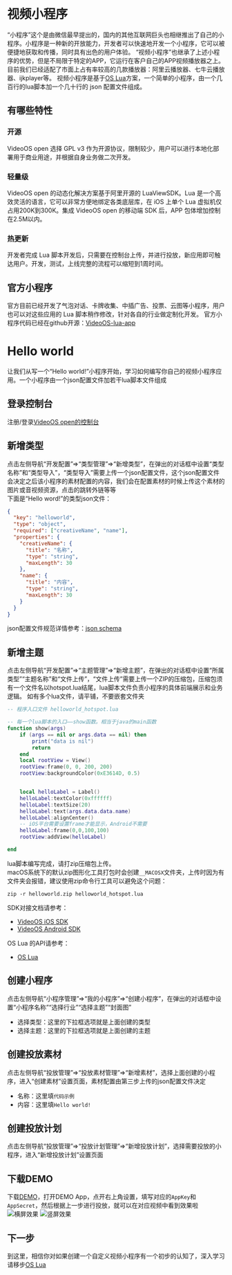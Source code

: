 # 视频小程序
“小程序”这个是由微信最早提出的，国内的其他互联网巨头也相继推出了自己的小程序。小程序是一种新的开放能力，开发者可以快速地开发一个小程序，它可以被便捷地获取和传播，同时具有出色的用户体验。
“视频小程序”也继承了上述小程序的优势，但是不局限于特定的APP，它运行在客户自己的APP视频播放器之上。目前我们已经适配了市面上占有率较高的几款播放器：阿里云播放器、七牛云播放器、ijkplayer等。
视频小程序是基于<a href="http://docs.videojj.com/docs/videoos-lua-app" target="_blank">OS Lua</a>方案，一个简单的小程序，由一个几百行的lua脚本加一个几十行的 json 配置文件组成。

## 有哪些特性
### 开源
VideoOS open 选择 GPL v3 作为开源协议，限制较少，用户可以进行本地化部署用于商业用途，并根据自身业务做二次开发。

### 轻量级
VideoOS open 的动态化解决方案基于阿里开源的 LuaViewSDK。Lua 是一个高效灵活的语言，它可以非常方便地绑定各类底层库，在 iOS 上单个 Lua 虚拟机仅占用200K到300K。集成 VideoOS open 的移动端 SDK 后，APP 包体增加控制在2.5M以内。

### 热更新
开发者完成 Lua 脚本开发后，只需要在控制台上传，并进行投放，新应用即可触达用户。开发，测试，上线完整的流程可以缩短到1周时间。

## 官方小程序
官方目前已经开发了气泡对话、卡牌收集、中插广告、投票、云图等小程序，用户也可以对这些应用的 Lua 脚本稍作修改，针对各自的行业做定制化开发。
官方小程序代码已经在github开源：<a href="(https://github.com/VideoOS/VideoOS-lua-app" target="_blank">VideoOS-lua-app</a>

# Hello world
让我们从写一个“Hello world!”小程序开始，学习如何编写你自己的视频小程序应用。一个小程序由一个json配置文件加若干lua脚本文件组成

## 登录控制台
注册/登录<a href="https://os-saas.videojj.com/" target="_blank">VideoOS open的控制台</a>

## 新增类型
点击左侧导航“开发配置”=>“类型管理”=>“新增类型”，在弹出的对话框中设置“类型名称”和“类型导入”，“类型导入”需要上传一个json配置文件，这个json配置文件会决定之后该小程序的素材配置的内容，我们会在配置素材的时候上传这个素材的图片或音视频资源，点击的跳转外链等等  
下面是“Hello word!”的类型json文件：  
```json
{
  "key": "helloworld",
  "type": "object",
  "required": ["creativeName", "name"],
  "properties": {
    "creativeName": {
      "title": "名称",
      "type": "string",
      "maxLength": 30
    },
    "name": {
      "title": "内容",
      "type": "string",
      "maxLength": 30
    }
  }
}
```
json配置文件规范详情参考：[json schema](jsonschema.md)  

## 新增主题
点击左侧导航“开发配置”=>“主题管理”=>“新增主题”，在弹出的对话框中设置“所属类型”“主题名称”和“文件上传”，“文件上传”需要上传一个ZIP的压缩包，压缩包须有一个文件名以hotspot.lua结尾，lua脚本文件负责小程序的具体前端展示和业务逻辑。
  如有多个lua文件，请平铺，不要嵌套文件夹  

```lua
-- 程序入口文件 helloworld_hotspot.lua

-- 每一个lua脚本的入口——show函数。相当于java的main函数
function show(args)
    if (args == nil or args.data == nil) then
        print("data is nil")
        return
    end
    local rootView = View()
    rootView:frame(0, 0, 200, 200)
    rootView:backgroundColor(0xE3614D, 0.5)


    local helloLabel = Label()
    helloLabel:textColor(0xffffff)
    helloLabel:textSize(20)
    helloLabel:text(args.data.data.name)
    helloLabel:alignCenter()
    -- iOS平台需要设置frame才能显示，Android不需要
    helloLabel:frame(0,0,100,100)
    rootView:addView(helloLabel)

end

```

lua脚本编写完成，请打zip压缩包上传。  
macOS系统下的默认zip图形化工具打包时会创建`__MACOSX`文件夹，上传时因为有文件夹会报错，建议使用zip命令行工具可以避免这个问题：
```shell
zip -r helloworld.zip helloworld_hotspot.lua
```
SDK对接文档请参考：  

* <a href="http://docs.videojj.com/docs/videoos-ios-sdk" target="_blank">VideoOS iOS SDK</a>
* <a href="http://docs.videojj.com/docs/videoos-android-sdk" target="_blank">VideoOS Android SDK</a>

OS Lua 的API请参考：  

* <a href="http://docs.videojj.com/docs/videoos-lua-app" target="_blank">OS Lua</a>  

## 创建小程序
点击左侧导航“小程序管理”=>“我的小程序”=>“创建小程序”，在弹出的对话框中设置“小程序名称”“选择行业”“选择主题”“封面图”  
 
* 选择类型：这里的下拉框选项就是上面创建的类型
* 选择主题：这里的下拉框选项就是上面创建的主题

## 创建投放素材
点击左侧导航“投放管理”=>“投放素材管理”=>“新增素材”，选择上面创建的小程序，进入“创建素材”设置页面，素材配置由第三步上传的json配置文件决定

* 名称：这里填`代码示例`
* 内容：这里填`Hello world!`

## 创建投放计划
点击左侧导航“投放管理”=>“投放计划管理”=>“新增投放计划”，选择需要投放的小程序，进入“新增投放计划”设置页面

## 下载DEMO
下载[DEMO](demo.md)，打开DEMO App，点开右上角设置，填写对应的`AppKey`和`AppSecret`，然后根据上一步进行投放，就可以在对应视频中看到效果啦  
![横屏效果](https://static.videojj.com/dev/Image/appdemo-landscape.png "landscape")
![竖屏效果](https://static.videojj.com/dev/Image/appdemo-portrait.png "portrait")

## 下一步
到这里，相信你对如果创建一个自定义视频小程序有一个初步的认知了，深入学习请移步<a href="http://docs.videojj.com/docs/videoos-lua-app" target="_blank">OS Lua</a>  
